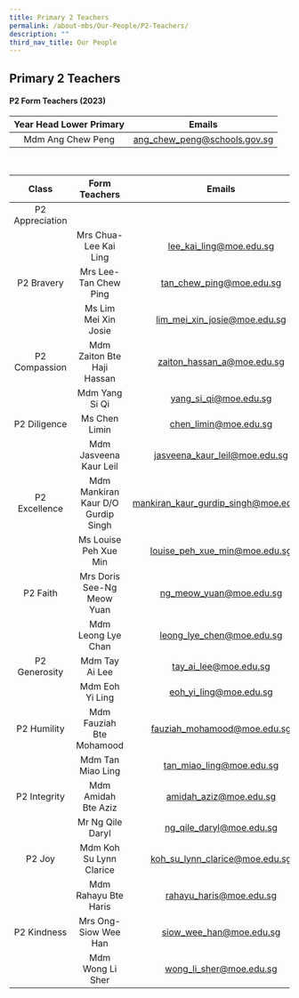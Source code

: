 ```yaml
---
title: Primary 2 Teachers
permalink: /about-mbs/Our-People/P2-Teachers/
description: ""
third_nav_title: Our People
---
```

## Primary 2 Teachers

#### P2 Form Teachers (2023)

| Year Head Lower Primary           |             Emails           |
|:---------------------------------:|:----------------------------:|
| Mdm Ang Chew Peng                 | ang_chew_peng@schools.gov.sg |

<br>


|      Class      |           Form Teachers            |                Emails                |   
|:---------------:|:----------------------------------:|:------------------------------------:|
| P2 Appreciation |                       |            |
|                 | Mrs Chua-Lee Kai Ling              | lee_kai_ling@moe.edu.sg              |
| P2 Bravery      | Mrs Lee-Tan Chew Ping              | tan_chew_ping@moe.edu.sg             |
|                 | Ms Lim Mei Xin Josie               | lim_mei_xin_josie@moe.edu.sg         |
| P2 Compassion   | Mdm Zaiton Bte Haji Hassan         | zaiton_hassan_a@moe.edu.sg           |
|                 | Mdm Yang Si Qi                     | yang_si_qi@moe.edu.sg                |
| P2 Diligence    | Ms Chen Limin                      | chen_limin@moe.edu.sg                |
|                 | Mdm Jasveena Kaur Leil             | jasveena_kaur_leil@moe.edu.sg        |
| P2 Excellence   | Mdm Mankiran Kaur D/O Gurdip Singh | mankiran_kaur_gurdip_singh@moe.edu.sg|
|                 | Ms Louise Peh Xue Min              | louise_peh_xue_min@moe.edu.sg        |
| P2 Faith        | Mrs Doris See-Ng Meow Yuan         | ng_meow_yuan@moe.edu.sg              |
|                 | Mdm Leong Lye Chan                 | leong_lye_chen@moe.edu.sg            |
| P2 Generosity   | Mdm Tay Ai Lee                     | tay_ai_lee@moe.edu.sg                |
|                 | Mdm Eoh Yi Ling                    | eoh_yi_ling@moe.edu.sg               |
| P2 Humility     | Mdm Fauziah Bte Mohamood           | fauziah_mohamood@moe.edu.sg          |
|                 | Mdm Tan Miao Ling                  | tan_miao_ling@moe.edu.sg             |
| P2 Integrity    | Mdm Amidah Bte Aziz                | amidah_aziz@moe.edu.sg               |
|                 | Mr Ng Qile Daryl                   | ng_qile_daryl@moe.edu.sg             |
| P2 Joy          | Mdm Koh Su Lynn Clarice            | koh_su_lynn_clarice@moe.edu.sg       |
|                 | Mdm Rahayu Bte Haris               | rahayu_haris@moe.edu.sg              |
| P2 Kindness     | Mrs Ong-Siow Wee Han               | siow_wee_han@moe.edu.sg              |
|                 | Mdm Wong Li Sher                   | wong_li_sher@moe.edu.sg              |
